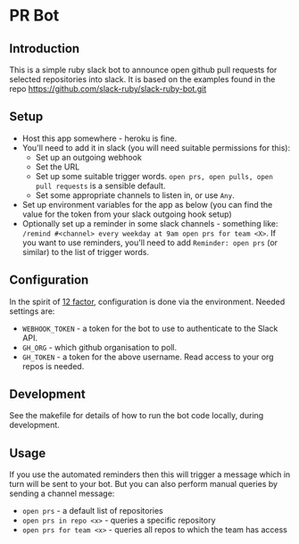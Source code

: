 PR Bot
======

Introduction
------------

This is a simple ruby slack bot to announce open github pull requests for
selected repositories into slack.  It is based on the examples found in the
repo https://github.com/slack-ruby/slack-ruby-bot.git

Setup
-----

  * Host this app somewhere - heroku is fine.
  * You'll need to add it in slack (you will need suitable permissions for this):
    * Set up an outgoing webhook
    * Set the URL
    * Set up some suitable trigger words. `open prs, open pulls, open pull requests` is a sensible default.
    * Set some appropriate channels to listen in, or use `Any`.
  * Set up environment variables for the app as below (you can find the value for the token from your slack outgoing hook setup)
  * Optionally set up a reminder in some slack channels - something like: `/remind #<channel> every weekday at 9am open prs for team <X>`. If you want to use reminders, you'll need to add `Reminder: open prs` (or similar) to the list of trigger words.

Configuration
-------------
In the spirit of [12 factor](https://12factor.net/config), configuration is
done via the environment.  Needed settings are:

  * `WEBHOOK_TOKEN` - a token for the bot to use to authenticate to the Slack API.
  * `GH_ORG` - which github organisation to poll.
  * `GH_TOKEN` - a token for the above username. Read access to your org repos is needed.

Development
-----------
See the makefile for details of how to run the bot code locally, during development.

Usage
-----

If you use the automated reminders then this will trigger a message which in turn will be sent to your bot.  But you can also perform manual queries by sending a channel message:

  * `open prs` - a default list of repositories
  * `open prs in repo <x>` - queries a specific repository
  * `open prs for team <x>` - queries all repos to which the team has access
